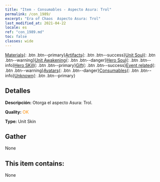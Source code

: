 ```yaml
---
title: "Item - Consumables - Aspecto Asura: Trol"
permalink: /con_1989/
excerpt: "Era of Chaos  Aspecto Asura: Trol"
last_modified_at: 2021-04-22
locale: es
ref: "con_1989.md"
toc: false
classes: wide
---
```

 [Materials](/ItemsES/){: .btn .btn--primary}[Artifacts](/ItemsES/Artifacts/){: .btn .btn--success}[Unit Soul](/ItemsES/UnitSoul/){: .btn .btn--warning}[Unit Awakening](/ItemsES/UnitAwakening/){: .btn .btn--danger}[Hero Soul](/ItemsES/HeroSoul/){: .btn .btn--info}[Hero SKill](/ItemsES/HeroSkill/){: .btn .btn--primary}[Gift](/ItemsES/Gift/){: .btn .btn--success}[Event related](/ItemsES/Events/){: .btn .btn--warning}[Avatars](/ItemsES/Avatars/){: .btn .btn--danger}[Consumables](/ItemsES/Consumables/){: .btn .btn--info}[Unknown](/ItemsES/Unknown/){: .btn .btn--primary}

## Detalles
 **Descripción:** Otorga el aspecto Asura: Trol.

 **Quality:** <span style="color: #FF8C00">OK</span>

 **Type:** Unit Skin

## Gather

  None

## This item contains:

  None

